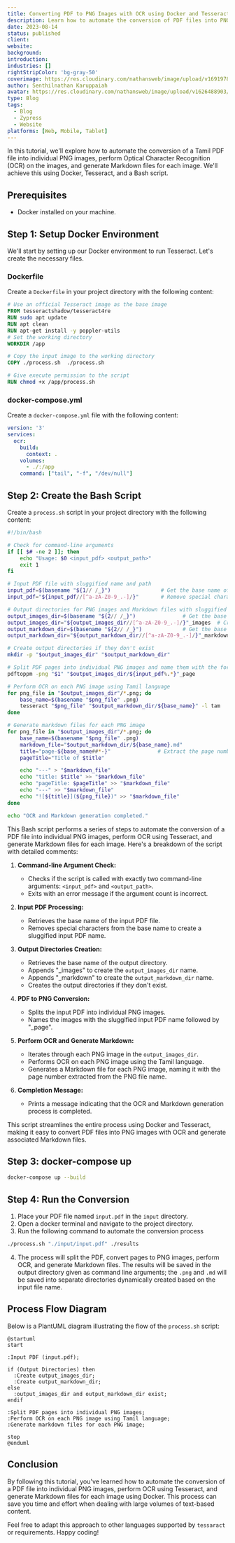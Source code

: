```yaml
---
title: Converting PDF to PNG Images with OCR using Docker and Tesseract
description: Learn how to automate the conversion of PDF files into PNG images, perform OCR, and generate Markdown files using Docker and Tesseract.
date: 2023-08-14
status: published
client: 
website: 
background: 
introduction: 
industries: []
rightStripColor: 'bg-gray-50'
coverimage: https://res.cloudinary.com/nathansweb/image/upload/v1691978800/senthilsweb.com/blog/DALL_E_2023-08-13_22.05.20_hh75ji.png
author: Senthilnathan Karuppaiah
avatar: https://res.cloudinary.com/nathansweb/image/upload/v1626488903/profile/Senthil-profile-picture-01_al07i5.jpg
type: Blog
tags:
  - Blog
  - Zypress
  - Website
platforms: [Web, Mobile, Tablet]
---
```


In this tutorial, we'll explore how to automate the conversion of a Tamil PDF file into individual PNG images, perform Optical Character Recognition (OCR) on the images, and generate Markdown files for each image. We'll achieve this using Docker, Tesseract, and a Bash script.

## Prerequisites

- Docker installed on your machine.

## Step 1: Setup Docker Environment

We'll start by setting up our Docker environment to run Tesseract. Let's create the necessary files.

### Dockerfile

Create a `Dockerfile` in your project directory with the following content:

```Dockerfile
# Use an official Tesseract image as the base image
FROM tesseractshadow/tesseract4re
RUN sudo apt update
RUN apt clean
RUN apt-get install -y poppler-utils
# Set the working directory
WORKDIR /app

# Copy the input image to the working directory
COPY ./process.sh  ./process.sh

# Give execute permission to the script
RUN chmod +x /app/process.sh

```

### docker-compose.yml

Create a `docker-compose.yml` file with the following content:

```yaml
version: '3'
services:
  ocr:
    build:
      context: .
    volumes:
      - ./:/app
    command: ["tail", "-f", "/dev/null"]
```

## Step 2: Create the Bash Script

Create a `process.sh` script in your project directory with the following content:

```bash
#!/bin/bash

# Check for command-line arguments
if [[ $# -ne 2 ]]; then
    echo "Usage: $0 <input_pdf> <output_path>"
    exit 1
fi

# Input PDF file with sluggified name and path
input_pdf=$(basename "${1// /_}")                # Get the base name of the input PDF
input_pdf="${input_pdf//[^a-zA-Z0-9_.-]/}"       # Remove special characters from the base name

# Output directories for PNG images and Markdown files with sluggified paths
output_images_dir=$(basename "${2// /_}")               # Get the base name of the output directory
output_images_dir="${output_images_dir//[^a-zA-Z0-9_.-]/}"_images  # Create output_images_dir by appending "_images"
output_markdown_dir=$(basename "${2// /_}")             # Get the base name of the output directory
output_markdown_dir="${output_markdown_dir//[^a-zA-Z0-9_.-]/}"_markdown # Create output_markdown_dir by appending "_markdown"

# Create output directories if they don't exist
mkdir -p "$output_images_dir" "$output_markdown_dir"

# Split PDF pages into individual PNG images and name them with the format
pdftoppm -png "$1" "$output_images_dir/${input_pdf%.*}"_page

# Perform OCR on each PNG image using Tamil language
for png_file in "$output_images_dir"/*.png; do
    base_name=$(basename "$png_file" .png)
    tesseract "$png_file" "$output_markdown_dir/${base_name}" -l tam
done

# Generate markdown files for each PNG image
for png_file in "$output_images_dir"/*.png; do
    base_name=$(basename "$png_file" .png)
    markdown_file="$output_markdown_dir/${base_name}.md"
    title="page-${base_name##*-}"               # Extract the page number from the PNG file name
    pageTitle="Title of $title"

    echo "---" > "$markdown_file"
    echo "title: $title" >> "$markdown_file"
    echo "pageTitle: $pageTitle" >> "$markdown_file"
    echo "---" >> "$markdown_file"
    echo "![${title}](${png_file})" >> "$markdown_file"
done

echo "OCR and Markdown generation completed."

```

This Bash script performs a series of steps to automate the conversion of a PDF file into individual PNG images, perform OCR using Tesseract, and generate Markdown files for each image. Here's a breakdown of the script with detailed comments:

1. **Command-line Argument Check:**
   - Checks if the script is called with exactly two command-line arguments: `<input_pdf>` and `<output_path>`.
   - Exits with an error message if the argument count is incorrect.

2. **Input PDF Processing:**
   - Retrieves the base name of the input PDF file.
   - Removes special characters from the base name to create a sluggified input PDF name.

3. **Output Directories Creation:**
   - Retrieves the base name of the output directory.
   - Appends "_images" to create the `output_images_dir` name.
   - Appends "_markdown" to create the `output_markdown_dir` name.
   - Creates the output directories if they don't exist.

4. **PDF to PNG Conversion:**
   - Splits the input PDF into individual PNG images.
   - Names the images with the sluggified input PDF name followed by "_page".

5. **Perform OCR and Generate Markdown:**
   - Iterates through each PNG image in the `output_images_dir`.
   - Performs OCR on each PNG image using the Tamil language.
   - Generates a Markdown file for each PNG image, naming it with the page number extracted from the PNG file name.

6. **Completion Message:**
   - Prints a message indicating that the OCR and Markdown generation process is completed.

This script streamlines the entire process using Docker and Tesseract, making it easy to convert PDF files into PNG images with OCR and generate associated Markdown files.

## Step 3: docker-compose up

```bash
docker-compose up --build
```

## Step 4: Run the Conversion


1. Place your PDF file named `input.pdf` in the `input` directory.
2. Open a docker terminal and navigate to the project directory.
3. Run the following command to automate the conversion process

```bash
./process.sh "./input/input.pdf" ./results
```

4. The process will split the PDF, convert pages to PNG images, perform OCR, and generate Markdown files. The results will be saved in the output directory given as command line arguments; the `.png` and `.md` will be saved into separate directories dynamically created based on the input file name.

## Process Flow Diagram

Below is a PlantUML diagram illustrating the flow of the `process.sh` script:

```plantuml
@startuml
start

:Input PDF (input.pdf);

if (Output Directories) then
  :Create output_images_dir;
  :Create output_markdown_dir;
else
  :output_images_dir and output_markdown_dir exist;
endif

:Split PDF pages into individual PNG images;
:Perform OCR on each PNG image using Tamil language;
:Generate markdown files for each PNG image;

stop
@enduml
```

## Conclusion

By following this tutorial, you've learned how to automate the conversion of a PDF file into individual PNG images, perform OCR using Tesseract, and generate Markdown files for each image using Docker. This process can save you time and effort when dealing with large volumes of text-based content.

Feel free to adapt this approach to other languages supported by `tessaract` or requirements. Happy coding!
